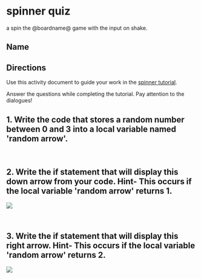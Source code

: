 # spinner quiz 

a spin the @boardname@ game with the input on shake.

## Name

## Directions

Use this activity document to guide your work in the [spinner tutorial](/lessons/spinner/activity).

Answer the questions while completing the tutorial. Pay attention to the dialogues!

## 1. Write the code that stores a random number between 0 and 3 into a local variable named 'random arrow'.

<br/>

## 2. Write the if statement that will display this down arrow from your code. Hint- This occurs if the local variable 'random arrow' returns 1. 

![](/static/mb/lessons/spinner-0.png)

<br/>

## 3. Write the if statement that will display this right arrow. Hint- This occurs if the local variable 'random arrow' returns 2. 

![](/static/mb/lessons/spinner-1.png)

<br />

